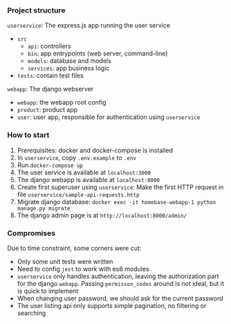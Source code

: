 ### Project structure

`userservice`: The express.js app running the user service
  - `src`
    - `api`: controllers
    - `bin`: app entrypoints (web server, command-line)
    - `models`: database and models
    - `services`: app business logic
  - `tests`: contain test files

`webapp`: The django webserver
  - `webapp`: the webapp root config
  - `product`: product app
  - `user`: user app, responsible for authentication using `userservice`

### How to start

1. Prerequisites: docker and docker-compose is installed
2. In `userservice`, copy `.env.example` to `.env`
2. Run `docker-compose up`
3. The user service is available at `localhost:3000`
4. The django webapp is available at `localhost:8000`
5. Create first superuser using `userservice`: 
   Make the first HTTP request in file `userservice/sample-api-requests.http`
6. Migrate django database: `docker exec -it homebase-webapp-1 python manage.py migrate`
7. The django admin page is at `http://localhost:8000/admin/`

### Compromises

Due to time constraint, some corners were cut:
- Only some unit tests were written
- Need to config `jest` to work with es6 modules
- `userservice` only handles authentication, leaving the authorization part for the django `webapp`.
  Passing `permisson_codes` around is not ideal, but it is quick to implement
- When changing user password, we should ask for the current password
- The user listing api only supports simple pagination, no filtering or searching 
